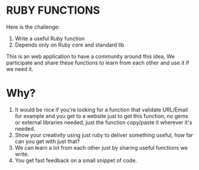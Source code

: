 RUBY FUNCTIONS
==============

Here is the challenge:

1. Write a useful Ruby function
2. Depends only on Ruby core and standard lib

This is an web application to have a community around this idea,
We participate and share these functions to learn from each other
and use it if we need it.

# Why?

1. It would be nice if you're looking for a function that validate URL/Email for example and you get to a website just to get this function, no gems or external libraries needed, just the function copy/paste it wherever it's needed.
2. Show your creativity using just ruby to deliver something useful, how far can you get with just that?
3. We can learn a lot from each other just by sharing useful functions we write.
4. You get fast feedback on a small snippet of code.
